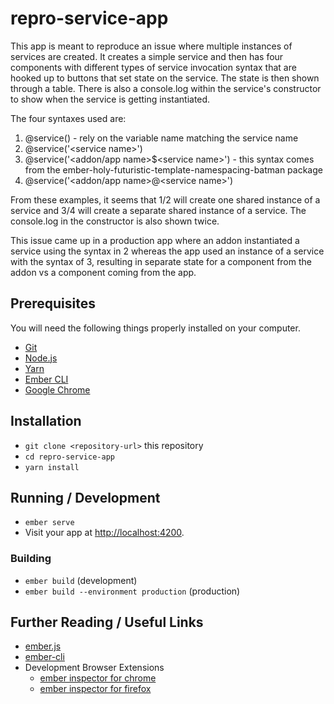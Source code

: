 # repro-service-app

This app is meant to reproduce an issue where multiple instances of services are created. It creates a simple service and then has four components with different types of service invocation syntax that are hooked up to buttons that set state on the service. The state is then shown through a table. There is also a console.log within the service's constructor to show when the service is getting instantiated.

The four syntaxes used are:
1. @service() - rely on the variable name matching the service name
2. @service('\<service name>')
3. @service('<addon/app name>$\<service name>') - this syntax comes from the ember-holy-futuristic-template-namespacing-batman package
4. @service('<addon/app name>@\<service name>')

From these examples, it seems that 1/2 will create one shared instance of a service and 3/4 will create a separate shared instance of a service. The console.log in the constructor is also shown twice.

This issue came up in a production app where an addon instantiated a service using the syntax in 2 whereas the app used an instance of a service with the syntax of 3, resulting in separate state for a component from the addon vs a component coming from the app.

## Prerequisites

You will need the following things properly installed on your computer.

* [Git](https://git-scm.com/)
* [Node.js](https://nodejs.org/)
* [Yarn](https://yarnpkg.com/)
* [Ember CLI](https://ember-cli.com/)
* [Google Chrome](https://google.com/chrome/)

## Installation

* `git clone <repository-url>` this repository
* `cd repro-service-app`
* `yarn install`

## Running / Development

* `ember serve`
* Visit your app at [http://localhost:4200](http://localhost:4200).

### Building

* `ember build` (development)
* `ember build --environment production` (production)

## Further Reading / Useful Links

* [ember.js](https://emberjs.com/)
* [ember-cli](https://ember-cli.com/)
* Development Browser Extensions
  * [ember inspector for chrome](https://chrome.google.com/webstore/detail/ember-inspector/bmdblncegkenkacieihfhpjfppoconhi)
  * [ember inspector for firefox](https://addons.mozilla.org/en-US/firefox/addon/ember-inspector/)
